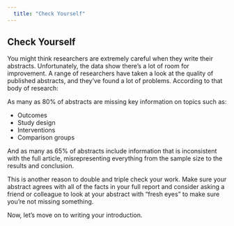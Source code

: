 ```yaml
---
  title: "Check Yourself"
---
```


## Check Yourself

You might think researchers are extremely careful when they write their abstracts. Unfortunately, the data show there’s a lot of room for improvement. A range of researchers have taken a look at the quality of published abstracts, and they’ve found a lot of problems. According to that body of research: 

As many as 80% of abstracts are missing key information on topics such as:

- Outcomes
- Study design
- Interventions
- Comparison groups

And as many as 65% of abstracts include information that is inconsistent with the full article, misrepresenting everything from the sample size to the results and conclusion. 

This is another reason to double and triple check your work. Make sure your abstract agrees with all of the facts in your full report and consider asking a friend or colleague to look at your abstract with “fresh eyes” to make sure you’re not missing something. 

Now, let’s move on to writing your introduction. 

